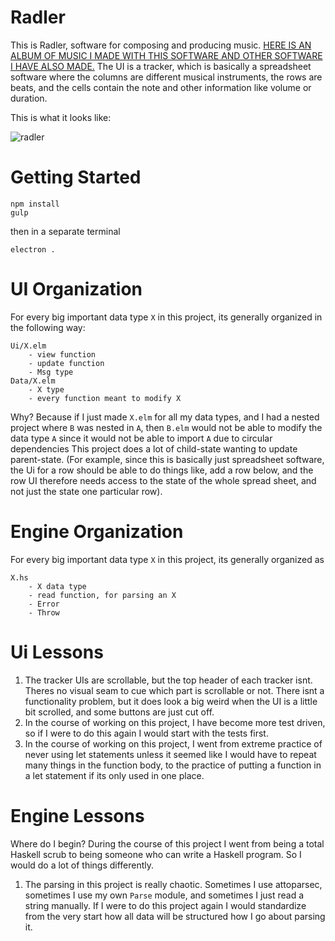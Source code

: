 # Radler 

This is Radler, software for composing and producing music. [HERE IS AN ALBUM OF MUSIC I MADE WITH THIS SOFTWARE AND OTHER SOFTWARE I HAVE ALSO MADE.](https://chadtech.bandcamp.com/album/volume-0) The UI is a tracker, which is basically a spreadsheet software where the columns are different musical instruments, the rows are beats, and the cells contain the note and other information like volume or duration.

This is what it looks like:

![radler](https://i.imgur.com/SOGVQSQ.png)

# Getting Started

```
npm install
gulp
```
then in a separate terminal
```
electron .
```

# UI Organization

For every big important data type `X` in this project, its generally organized in the following way:
```
Ui/X.elm
    - view function
    - update function
    - Msg type
Data/X.elm
    - X type
    - every function meant to modify X
```
Why? Because if I just made `X.elm` for all my data types, and I had a nested project where `B` was nested in `A`, then `B.elm` would not be able to modify the data type `A` since it would not be able to import `A` due to circular dependencies This project does a lot of child-state wanting to update parent-state. (For example, since this is basically just spreadsheet software, the Ui for a row should be able to do things like, add a row below, and the row UI therefore needs access to the state of the whole spread sheet, and not just the state one particular row).

# Engine Organization

For every big important data type `X` in this project, its generally organized as
```
X.hs
    - X data type
    - read function, for parsing an X
    - Error
    - Throw

```

# Ui Lessons

1. The tracker UIs are scrollable, but the top header of each tracker isnt. Theres no visual seam to cue which part is scrollable or not. There isnt a functionality problem, but it does look a big weird when the UI is a little bit scrolled, and some buttons are just cut off.
2. In the course of working on this project, I have become more test driven, so if I were to do this again I would start with the tests first.
3. In the course of working on this project, I went from extreme practice of never using let statements unless it seemed like I would have to repeat many things in the function body, to the practice of putting a function in a let statement if its only used in one place.

# Engine Lessons
Where do I begin? During the course of this project I went from being a total Haskell scrub to being someone who can write a Haskell program. So I would do a lot of things differently.
1. The parsing in this project is really chaotic. Sometimes I use attoparsec, sometimes I use my own `Parse` module, and sometimes I just read a string manually. If I were to do this project again I would standardize from the very start how all data will be structured how I go about parsing it.
